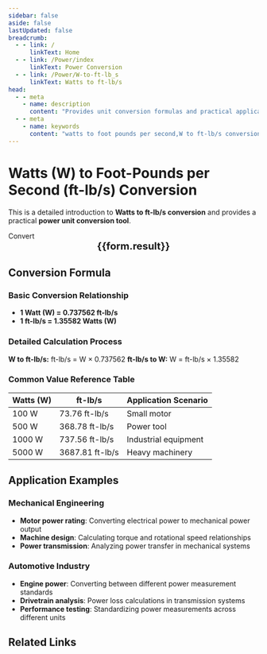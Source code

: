 ```yaml
---
sidebar: false
aside: false
lastUpdated: false
breadcrumb:
  - - link: /
      linkText: Home
  - - link: /Power/index
      linkText: Power Conversion
  - - link: /Power/W-to-ft-lb_s
      linkText: Watts to ft-lb/s
head:
  - - meta
    - name: description
      content: "Provides unit conversion formulas and practical application scenarios for Watts (W) to foot-pounds per second (ft-lb/s)."
  - - meta
    - name: keywords
      content: "watts to foot pounds per second,W to ft-lb/s conversion,power unit conversion formula,power unit conversion tool,mechanical engineering power units"
---
```

# Watts (W) to Foot-Pounds per Second (ft-lb/s) Conversion

This is a detailed introduction to **Watts to ft-lb/s conversion** and provides a practical **power unit conversion tool**.

<script setup>
import { onMounted,reactive,inject ,ref  } from 'vue'
import { NButton,NForm ,NFormItem,NInput,NInputNumber,NSelect,NCard,useMessage ,NGrid ,NGi } from 'naive-ui'
import { defineClientComponent } from 'vitepress'
import { Power } from '../../files';
const convert = inject('convert')
const options =  [
  { "label": "Watts (W)","value": "W" },
  { "label": "Foot-pounds per second (ft-lb/s)","value": "ft-lb/s" }
];
const formRef = ref(null);
const rules = {
  number:{
    required: true,
    type: 'number',
    trigger: "blur",
    message: 'Please enter a number'
  },
  to:{
    required: true,
    trigger: "select",
    message: 'Please select conversion unit'
  },
  from:{
    required: true,
    trigger: "select",
    message: 'Please select source unit'
  }
}
const form = reactive({
  number:null,
  to:'',
  from:'',
  result:'',
  title:'Watts to ft-lb/s',
})
const convertHandler = (e) => {
   e.preventDefault();
  formRef.value?.validate((errors)=>{
    if (!errors) {
      form.result = `${form.number}${form.from} = ${convert(form.number).from(form.from).to(form.to)}${form.to}`
    }
  })
}
</script>

<n-card title="Watts (W) to ft-lb/s Converter" embedded :bordered="false" hoverable>
  <n-form size="large" :model="form" ref='formRef' :rules="rules">
    <n-form-item label="Value"  path="number">
      <n-input-number size="large" style="width:100%" :min="0" v-model:value="form.number"   placeholder="Enter the value to convert" />
    </n-form-item>
    <n-form-item label="From" path="from">
      <n-select  size="large" :options="options" v-model:value="form.from" placeholder="Select source unit" />
    </n-form-item>
    <n-form-item label="To" path="to">
      <n-select  size="large" :options="options" v-model:value="form.to" placeholder="Select conversion unit" />
    </n-form-item>
    <n-form-item>
      <n-button type="info" style="width:100%" @click="convertHandler">Convert</n-button>
    </n-form-item>
  </n-form>
  <n-card  embedded :bordered="false" hoverable>
    <div  style="text-align:center;font-size:20px;">
      <strong>{{form.result}}</strong>
    </div>
  </n-card>
</n-card>

## Conversion Formula

### Basic Conversion Relationship
- **1 Watt (W) = 0.737562 ft-lb/s**
- **1 ft-lb/s = 1.35582 Watts (W)**

### Detailed Calculation Process
**W to ft-lb/s:** ft-lb/s = W × 0.737562
**ft-lb/s to W:** W = ft-lb/s × 1.35582

### Common Value Reference Table
| Watts (W) | ft-lb/s | Application Scenario |
|-----------|---------|---------------------|
| 100 W | 73.76 ft-lb/s | Small motor |
| 500 W | 368.78 ft-lb/s | Power tool |
| 1000 W | 737.56 ft-lb/s | Industrial equipment |
| 5000 W | 3687.81 ft-lb/s | Heavy machinery |

## Application Examples

### Mechanical Engineering
- **Motor power rating**: Converting electrical power to mechanical power output
- **Machine design**: Calculating torque and rotational speed relationships
- **Power transmission**: Analyzing power transfer in mechanical systems

### Automotive Industry
- **Engine power**: Converting between different power measurement standards
- **Drivetrain analysis**: Power loss calculations in transmission systems
- **Performance testing**: Standardizing power measurements across different units

## Related Links
<n-grid x-gap="12" :cols="2">
  <n-gi v-for="(file,index) in Power" :key="index">
    <n-card size="small" hoverable>
      <template #header>
        <a :href="file.link" style="text-decoration: none; color: inherit;">
          {{ file.title }}
        </a>
      </template>
    </n-card>
  </n-gi>
</n-grid>